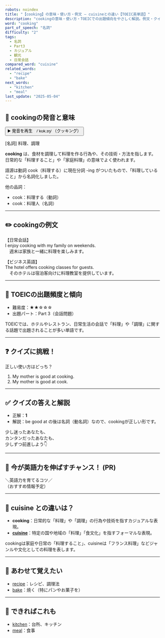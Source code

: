 ```yaml
---
robots: noindex
title: "【cooking】の意味・使い方・例文 ― cuisineとの違い【TOEIC英単語】"
description: "cookingの意味・使い方・TOEICでの出題傾向をやさしく解説。例文・クイズ付きでcuisineとの違いもわかりやすく学べます。"
word: "cooking"
part_of_speech: "名詞"
difficulty: "2"
tags:
  - 名詞
  - Part3
  - カジュアル
  - 観光
  - 日常会話
compared_word: "cuisine"
related_words:
  - "recipe"
  - "bake"
next_words:
  - "kitchen"
  - "meal"
last_update: "2025-05-04"
---
```


## 🔰 cookingの発音と意味

<button class="play-audio" onclick="playTTS('cooking')">
  <span class="play-audio-main">
    ▶️ 発音を再生　/ˈkʊk.ɪŋ/
  </span>
  <span class="play-audio-sub">
    （クッキング）
  </span>
</button>

[名詞] 料理、調理

**cooking** は、食材を調理して料理を作る行為や、その技術・方法を指します。日常的な「料理すること」や「家庭料理」の意味でよく使われます。

語源は動詞 cook（料理する）に現在分詞 -ing がついたもので、「料理していること」から名詞化しました。

他の品詞：  
- cook：料理する（動詞）
- cook：料理人（名詞）

---

## ✏️ cookingの例文

【日常会話】  
I enjoy cooking with my family on weekends.  
　週末は家族と一緒に料理を楽しみます。

【ビジネス英語】  
The hotel offers cooking classes for guests.  
　そのホテルは宿泊客向けに料理教室を提供しています。

---

## 🎯 TOEICの出題頻度と傾向

- 難易度：★★☆☆☆
- 出題パート：Part 3（会話問題）

TOEICでは、ホテルやレストラン、日常生活の会話で「料理」や「調理」に関する話題で出題されることが多い単語です。

---

## ❓ クイズに挑戦！

正しい使い方はどっち？

1. My mother is good at cooking.  
2. My mother is good at cook.

---

## ✅ クイズの答えと解説

- 正解：**1**
- 解説：be good at の後は名詞（動名詞）なので、cookingが正しい形です。

少し迷ったあなたも、  
カンタンだったあなたも、  
少しずつ前進しよう👇️

---

## 🚀 今が英語力を伸ばすチャンス！ (PR)

<div class="info-center">
＼英語力を育てるコツ／<br>  
（おすすめ情報予定）
</div>

---

## 🤔  cuisine との違いは？

- **cooking**：日常的な「料理」や「調理」の行為や技術を指すカジュアルな表現。
- **[cuisine](/word/cuisine)**：特定の国や地域の「料理」「食文化」を指すフォーマルな表現。

cookingは家庭や日常の「料理すること」、cuisineは「フランス料理」などジャンルや文化としての料理を表します。

---

## 🧩 あわせて覚えたい

- [recipe](/word/recipe)：レシピ、調理法
- [bake](/word/bake)：焼く（特にパンやお菓子を）

---

## 📖 できればこれも

- [kitchen](/word/kitchen)：台所、キッチン
- [meal](/word/meal)：食事

<!-- cvid: aid05_bid04 -->
